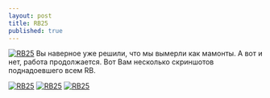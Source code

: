 ```yaml
---
layout: post
title: RB25
published: true
---
```





<a href="{{site.baseurl}}/images/news/2018-12-09/1.jpg" target="_blank">![RB25]({{site.baseurl}}/images/news/2018-12-09/1.jpg)</a>
Вы наверное уже решили, что мы вымерли как мамонты. А вот и нет, работа продолжается. Вот Вам несколько скриншотов поднадоевшего всем RB.

<a href="{{site.baseurl}}/images/news/2018-12-09/2.jpg" target="_blank">![RB25]({{site.baseurl}}/images/news/2018-12-09/2.jpg)</a>
<a href="{{site.baseurl}}/images/news/2018-12-09/3.jpg" target="_blank">![RB25]({{site.baseurl}}/images/news/2018-12-09/3.jpg)</a>
<a href="{{site.baseurl}}/images/news/2018-12-09/4.jpg" target="_blank">![RB25]({{site.baseurl}}/images/news/2018-12-09/4.jpg)</a>

